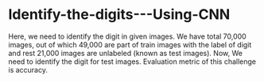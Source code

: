 # Identify-the-digits---Using-CNN
Here, we need to identify the digit in given images. We have total 70,000 images, out of which 49,000 are part of train images with the label of digit and rest 21,000 images are unlabeled (known as test images). Now, We need to identify the digit for test images. Evaluation metric of this challenge is accuracy. 

